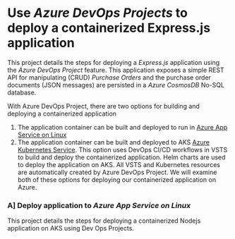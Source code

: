 # Use *Azure DevOps Projects* to deploy a containerized Express.js application 
This project details the steps for deploying a *Express.js* application using the *Azure DevOps Project* feature.  This application exposes a simple REST API for manipulating (CRUD) *Purchase Orders* and the purchase order documents (JSON messages) are persisted in a *Azure CosmosDB* No-SQL database.

With Azure DevOps Project, there are two options for building and deploying a containerized application 
1.  The application container can be built and deployed to run in [Azure App Service on Linux](https://docs.microsoft.com/en-us/azure/app-service/containers/app-service-linux-intro)
2.  The application container can be built and deployed to AKS [Azure Kubernetes Service](https://azure.microsoft.com/en-us/services/kubernetes-service/).  This option uses DevOps CI/CD workflows in VSTS to build and deploy the containerized application.  Helm charts are used to deploy the application on AKS.  All VSTS and Kubernetes resources are automatically created by Azure DevOps Project.  We will examine both of these options for deploying our containerized application on Azure.

### A] Deploy application to *Azure App Service on Linux*
This project details the steps for deploying a containerized Nodejs application on AKS using Dev Ops Projects. 
